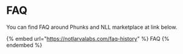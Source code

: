# FAQ

You can find FAQ around Phunks and NLL marketplace at link below.

{% embed url="https://notlarvalabs.com/faq-history" %}
FAQ
{% endembed %}
